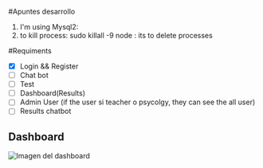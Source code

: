 #Apuntes desarrollo
1. I'm using Mysql2:
2. to kill process:  sudo killall -9 node : its to delete processes


#Requiments

- [x] Login && Register
- [ ] Chat bot
- [ ] Test
- [ ] Dashboard(Results)
- [ ] Admin User (if the user si teacher o psycolgy, they can see the all user)
- [ ] Results chatbot
## Dashboard
![Imagen del dashboard](file:///home/gamlerd13/Im%C3%A1genes/Capturas%20de%20pantalla/Captura%20desde%202023-05-14%2013-03-04.png)
